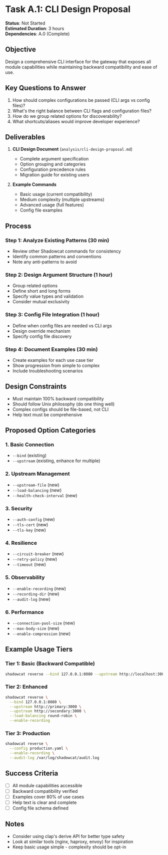 # Task A.1: CLI Design Proposal

**Status**: Not Started  
**Estimated Duration**: 3 hours  
**Dependencies**: A.0 (Complete)

## Objective
Design a comprehensive CLI interface for the gateway that exposes all module capabilities while maintaining backward compatibility and ease of use.

## Key Questions to Answer
1. How should complex configurations be passed (CLI args vs config files)?
2. What's the right balance between CLI flags and configuration files?
3. How do we group related options for discoverability?
4. What shortcuts/aliases would improve developer experience?

## Deliverables
1. **CLI Design Document** (`analysis/cli-design-proposal.md`)
   - Complete argument specification
   - Option grouping and categories
   - Configuration precedence rules
   - Migration guide for existing users

2. **Example Commands**
   - Basic usage (current compatibility)
   - Medium complexity (multiple upstreams)
   - Advanced usage (full features)
   - Config file examples

## Process

### Step 1: Analyze Existing Patterns (30 min)
- Review other Shadowcat commands for consistency
- Identify common patterns and conventions
- Note any anti-patterns to avoid

### Step 2: Design Argument Structure (1 hour)
- Group related options
- Define short and long forms
- Specify value types and validation
- Consider mutual exclusivity

### Step 3: Config File Integration (1 hour)
- Define when config files are needed vs CLI args
- Design override mechanism
- Specify config file discovery

### Step 4: Document Examples (30 min)
- Create examples for each use case tier
- Show progression from simple to complex
- Include troubleshooting scenarios

## Design Constraints
- Must maintain 100% backward compatibility
- Should follow Unix philosophy (do one thing well)
- Complex configs should be file-based, not CLI
- Help text must be comprehensive

## Proposed Option Categories

### 1. Basic Connection
- `--bind` (existing)
- `--upstream` (existing, enhance for multiple)

### 2. Upstream Management
- `--upstream-file` (new)
- `--load-balancing` (new)
- `--health-check-interval` (new)

### 3. Security
- `--auth-config` (new)
- `--tls-cert` (new)
- `--tls-key` (new)

### 4. Resilience
- `--circuit-breaker` (new)
- `--retry-policy` (new)
- `--timeout` (new)

### 5. Observability
- `--enable-recording` (new)
- `--recording-dir` (new)
- `--audit-log` (new)

### 6. Performance
- `--connection-pool-size` (new)
- `--max-body-size` (new)
- `--enable-compression` (new)

## Example Usage Tiers

### Tier 1: Basic (Backward Compatible)
```bash
shadowcat reverse --bind 127.0.0.1:8080 --upstream http://localhost:3000
```

### Tier 2: Enhanced
```bash
shadowcat reverse \
  --bind 127.0.0.1:8080 \
  --upstream http://primary:3000 \
  --upstream http://secondary:3000 \
  --load-balancing round-robin \
  --enable-recording
```

### Tier 3: Production
```bash
shadowcat reverse \
  --config production.yaml \
  --enable-recording \
  --audit-log /var/log/shadowcat/audit.log
```

## Success Criteria
- [ ] All module capabilities accessible
- [ ] Backward compatibility verified
- [ ] Examples cover 80% of use cases
- [ ] Help text is clear and complete
- [ ] Config file schema defined

## Notes
- Consider using clap's derive API for better type safety
- Look at similar tools (nginx, haproxy, envoy) for inspiration
- Keep basic usage simple - complexity should be opt-in